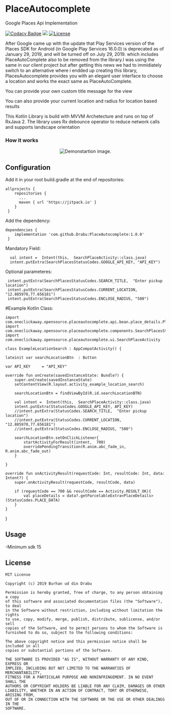 PlaceAutocomplete
========
Google Places Api Implementation

[![Codacy Badge](https://api.codacy.com/project/badge/Grade/34c0864ec96f4ce8a094a60d040e7ff7)](https://www.codacy.com/app/Drabu/PlaceAutocomplete?utm_source=github.com&amp;utm_medium=referral&amp;utm_content=Drabu/PlaceAutocomplete&amp;utm_campaign=Badge_Grade)
[![](https://jitpack.io/v/Drabu/PlaceAutocomplete.svg)](https://jitpack.io/#Drabu/PlaceAutocomplete)
[![License](https://img.shields.io/badge/License-Apache%202.0-blue.svg)](https://opensource.org/licenses/Apache-2.0)

After Google came up with the update that Play Services version of the Places SDK for Android (in Google Play Services 16.0.0) is deprecated as of January 29, 2019, and will be turned off on July 29, 2019.
which includes PlaceAutoComplete also to be removed from the library.I was using the same in our client project but after getting this news we had to immidiately switch to an alternative where i endded up creating this library,  PlacesAutocomplete provides you with an elegant user interface to choose a location and works the exact same as PlaceAutoComplete.

You can provide your own custom title message for the view 

You can also provide your current location and radius for location based results

This Kotlin Library is build with MVVM Archetecture and runs on top of RxJava 2. The library uses Rx debounce operator to reduce network calls and supports landscape orientation   

### How it works

<p align="center">
    <img src="demo.gif" alt="Demonstartion image."/>
</p>

Configuration
-------------


Add it in your root build.gradle at the end of repositories:
    
    allprojects {
        repositories {
          ...
          maven { url 'https://jitpack.io' }
        }
     }
Add the dependency: 

    dependencies {
		implementation 'com.github.Drabu:PlaceAutocomplete:1.0.0'
	 }

Mandatory Field: 
        
 	  val intent =  Intent(this,  SearchPlaceActivity::class.java)
      intent.putExtra(SearchPlacesStatusCodes.GOOGLE_API_KEY, "API_KEY")
	
Optional parameteres: 
        
     intent.putExtra(SearchPlacesStatusCodes.SEARCH_TITLE,  "Enter pickup location")
     intent.putExtra(SearchPlacesStatusCodes.CURRENT_LOCATION, "12.885970,77.656181")
     intent.putExtra(SearchPlacesStatusCodes.ENCLOSE_RADIUS, "500")



#Example Kotlin Class: 

    import com.oneclickaway.opensource.placeautocomplete.api.bean.place_details.PlaceDetails
    import com.oneclickaway.opensource.placeautocomplete.components.SearchPlacesStatusCodes
    import com.oneclickaway.opensource.placeautocomplete.ui.SearchPlaceActivity
    
    class ExampleLocationSearch : AppCompatActivity() {

    lateinit var searchLocationBtn  : Button

    var API_KEY     = "API_KEY"

    override fun onCreate(savedInstanceState: Bundle?) {
        super.onCreate(savedInstanceState)
        setContentView(R.layout.activity_example_location_search)

        searchLocationBtn = findViewById(R.id.searchLocationBTN)

        val intent =  Intent(this,  SearchPlaceActivity::class.java)
        intent.putExtra(StatusCodes.GOOGLE_API_KEY, API_KEY)
        //intent.putExtra(StatusCodes.SEARCH_TITLE,  "Enter pickup location")
        //intent.putExtra(StatusCodes.CURRENT_LOCATION, "12.885970,77.656181")
        //intent.putExtra(StatusCodes.ENCLOSE_RADIUS, "500")

        searchLocationBtn.setOnClickListener{
            startActivityForResult(intent,  700)
            overridePendingTransition(R.anim.abc_fade_in, R.anim.abc_fade_out)
        }

    }

    override fun onActivityResult(requestCode: Int, resultCode: Int, data: Intent?) {
        super.onActivityResult(requestCode, resultCode, data)

        if (requestCode == 700 && resultCode == Activity.RESULT_OK){
            val placeDetails = data?.getParcelableExtra<PlaceDetails>(StatusCodes.PLACE_DATA)
        }
    }
  }
   
Usage
-----
-Minimum sdk 15

License
-----
	MIT License

	Copyright (c) 2019 Burhan ud din Drabu

	Permission is hereby granted, free of charge, to any person obtaining a copy
	of this software and associated documentation files (the "Software"), to deal
	in the Software without restriction, including without limitation the rights
	to use, copy, modify, merge, publish, distribute, sublicense, and/or sell
	copies of the Software, and to permit persons to whom the Software is
	furnished to do so, subject to the following conditions:

	The above copyright notice and this permission notice shall be included in all
	copies or substantial portions of the Software.

	THE SOFTWARE IS PROVIDED "AS IS", WITHOUT WARRANTY OF ANY KIND, EXPRESS OR
	IMPLIED, INCLUDING BUT NOT LIMITED TO THE WARRANTIES OF MERCHANTABILITY,
	FITNESS FOR A PARTICULAR PURPOSE AND NONINFRINGEMENT. IN NO EVENT SHALL THE
	AUTHORS OR COPYRIGHT HOLDERS BE LIABLE FOR ANY CLAIM, DAMAGES OR OTHER
	LIABILITY, WHETHER IN AN ACTION OF CONTRACT, TORT OR OTHERWISE, ARISING FROM,
	OUT OF OR IN CONNECTION WITH THE SOFTWARE OR THE USE OR OTHER DEALINGS IN THE
	SOFTWARE.
	
